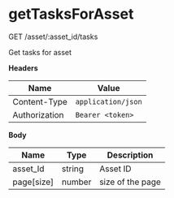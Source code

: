 # getTasksForAsset

GET /asset/:asset\_id/tasks

Get tasks for asset

**Headers**

| Name          | Value              |
| ------------- | ------------------ |
| Content-Type  | `application/json` |
| Authorization | `Bearer <token>`   |

**Body**

| Name        | Type   | Description      |
| ----------- | ------ | ---------------- |
| asset\_Id   | string | Asset ID         |
| page\[size] | number | size of the page |
